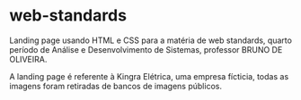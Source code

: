 # web-standards


Landing page usando HTML e CSS para a matéria de web standards, quarto período de Análise e Desenvolvimento de Sistemas, professor BRUNO DE OLIVEIRA.

A landing page é referente à Kingra Elétrica, uma empresa fícticia, todas as imagens foram retiradas de bancos de imagens públicos.
